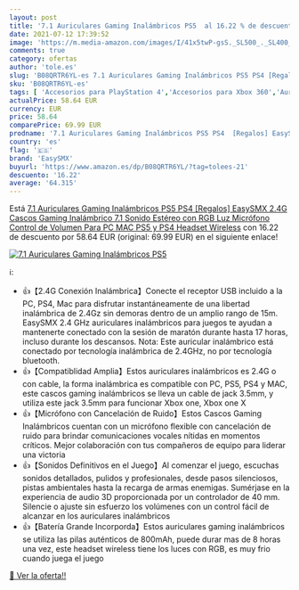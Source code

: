 ```yaml
---
layout: post
title: '7.1 Auriculares Gaming Inalámbricos PS5  al 16.22 % de descuento'
date: 2021-07-12 17:39:52
image: 'https://m.media-amazon.com/images/I/41x5twP-gsS._SL500_._SL400_.jpg'
comments: true
category: ofertas
author: 'tole.es'
slug: 'B08QRTR6YL-es 7.1 Auriculares Gaming Inalámbricos PS5 PS4 [Regalos]...'
sku: 'B08QRTR6YL-es'
tags: [ 'Accesorios para PlayStation 4','Accesorios para Xbox 360','Auriculares gaming con micrófono para PlayStation 4','Auriculares gaming para Xbox 360','Hardware y juegos para PlayStation 4','Hardware y juegos para Xbox 360','Sistemas precursores y micro consolas','Videojuegos','easysmx','ps4','ps5', ]
actualPrice: 58.64 EUR
currency: EUR
price: 58.64
comparePrice: 69.99 EUR
prodname: '7.1 Auriculares Gaming Inalámbricos PS5 PS4  [Regalos] EasySMX 2.4G Cascos Gaming Inalámbrico 7.1 Sonido Estéreo con RGB Luz  Micrófono  Control de Volumen Para PC  MAC  PS5 y PS4  Headset Wireless'
country: 'es'
flag: '🇪🇸'
brand: 'EasySMX'
buyurl: 'https://www.amazon.es/dp/B08QRTR6YL/?tag=tolees-21'
descuento: '16.22'
average: '64.315'
---
```


Está [7.1 Auriculares Gaming Inalámbricos PS5 PS4  [Regalos] EasySMX 2.4G Cascos Gaming Inalámbrico 7.1 Sonido Estéreo con RGB Luz  Micrófono  Control de Volumen Para PC  MAC  PS5 y PS4  Headset Wireless](https://www.amazon.es/dp/B08QRTR6YL/?tag=tolees-21) con 16.22 de descuento por 58.64 EUR (original: 69.99 EUR) en el siguiente enlace!

[![7.1 Auriculares Gaming Inalámbricos PS5 ](https://m.media-amazon.com/images/I/41x5twP-gsS._SL500_._SL400_.jpg)](https://www.amazon.es/dp/B08QRTR6YL/?tag=tolees-21)

ℹ️:

- 👍【2.4G Conexión Inalámbrica】Conecte el receptor USB incluido a la PC, PS4, Mac para disfrutar instantáneamente de una libertad inalámbrica de 2.4Gz sin demoras dentro de un amplio rango de 15m. EasySMX 2.4 GHz auriculares inalámbricos para juegos te ayudan a mantenerte conectado con la sesión de maratón durante hasta 17 horas, incluso durante los descansos. Nota: Este auricular inalámbrico está conectado por tecnología inalámbrica de 2.4GHz, no por tecnología bluetooth.
- 👍【Compatiblidad Amplia】Estos auriculares inalámbricos es 2.4G o con cable, la forma inalámbrica es compatible con PC, PS5, PS4 y MAC, este cascos gaming inalámbricos se lleva un cable de jack 3.5mm, y utiliza este jack 3.5mm para funcionar Xbox one, Xbox one X
- 👍【Micrófono con Cancelación de Ruido】Estos Cascos Gaming Inalámbricos cuentan con un micrófono flexible con cancelación de ruido para brindar comunicaciones vocales nítidas en momentos críticos. Mejor colaboración con tus compañeros de equipo para liderar una victoria
- 👍【Sonidos Definitivos en el Juego】Al comenzar el juego, escuchas sonidos detallados, pulidos y profesionales, desde pasos silenciosos, pistas ambientales hasta la recarga de armas enemigas. Sumérjase en la experiencia de audio 3D proporcionada por un controlador de 40 mm. Silencie o ajuste sin esfuerzo los volúmenes con un control fácil de alcanzar en los auriculares inalámbricos
- 👍【Batería Grande Incorporda】Estos auriculares gaming inalámbricos se utiliza las pilas auténticos de 800mAh, puede durar mas de 8 horas una vez, este headset wireless tiene los luces con RGB, es muy frio cuando juega el juego

[🛒 Ver la oferta!!](https://www.amazon.es/dp/B08QRTR6YL/?tag=tolees-21)
